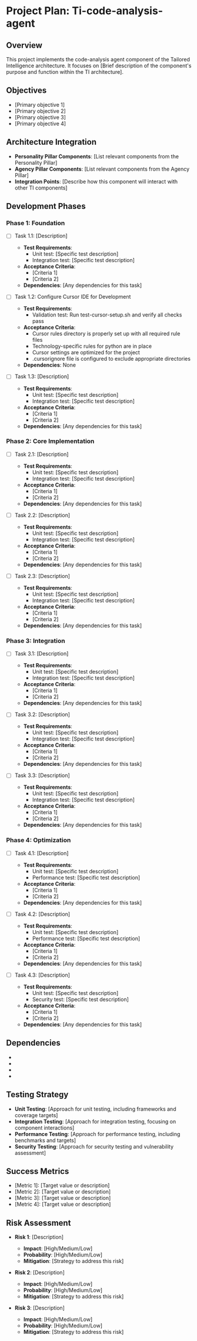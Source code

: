 <!-- Generated from ti-templates version 1.0.0  on 2025-03-06 -->
# Project Plan: Ti-code-analysis-agent

## Overview
This project implements the code-analysis agent component of the Tailored Intelligence architecture. It focuses on [Brief description of the component's purpose and function within the TI architecture].

## Objectives
- [Primary objective 1]
- [Primary objective 2]
- [Primary objective 3]
- [Primary objective 4]

## Architecture Integration
- **Personality Pillar Components**: [List relevant components from the Personality Pillar]
- **Agency Pillar Components**: [List relevant components from the Agency Pillar]
- **Integration Points**: [Describe how this component will interact with other TI components]

## Development Phases

### Phase 1: Foundation
- [ ] Task 1.1: [Description]
  - **Test Requirements**:
    - Unit test: [Specific test description]
    - Integration test: [Specific test description]
  - **Acceptance Criteria**:
    - [Criteria 1]
    - [Criteria 2]
  - **Dependencies**: [Any dependencies for this task]

- [ ] Task 1.2: Configure Cursor IDE for Development
  - **Test Requirements**:
    - Validation test: Run test-cursor-setup.sh and verify all checks pass
  - **Acceptance Criteria**:
    - Cursor rules directory is properly set up with all required rule files
    - Technology-specific rules for python are in place
    - Cursor settings are optimized for the project
    - .cursorignore file is configured to exclude appropriate directories
  - **Dependencies**: None

- [ ] Task 1.3: [Description]
  - **Test Requirements**:
    - Unit test: [Specific test description]
    - Integration test: [Specific test description]
  - **Acceptance Criteria**:
    - [Criteria 1]
    - [Criteria 2]
  - **Dependencies**: [Any dependencies for this task]

### Phase 2: Core Implementation
- [ ] Task 2.1: [Description]
  - **Test Requirements**:
    - Unit test: [Specific test description]
    - Integration test: [Specific test description]
  - **Acceptance Criteria**:
    - [Criteria 1]
    - [Criteria 2]
  - **Dependencies**: [Any dependencies for this task]

- [ ] Task 2.2: [Description]
  - **Test Requirements**:
    - Unit test: [Specific test description]
    - Integration test: [Specific test description]
  - **Acceptance Criteria**:
    - [Criteria 1]
    - [Criteria 2]
  - **Dependencies**: [Any dependencies for this task]

- [ ] Task 2.3: [Description]
  - **Test Requirements**:
    - Unit test: [Specific test description]
    - Integration test: [Specific test description]
  - **Acceptance Criteria**:
    - [Criteria 1]
    - [Criteria 2]
  - **Dependencies**: [Any dependencies for this task]

### Phase 3: Integration
- [ ] Task 3.1: [Description]
  - **Test Requirements**:
    - Unit test: [Specific test description]
    - Integration test: [Specific test description]
  - **Acceptance Criteria**:
    - [Criteria 1]
    - [Criteria 2]
  - **Dependencies**: [Any dependencies for this task]

- [ ] Task 3.2: [Description]
  - **Test Requirements**:
    - Unit test: [Specific test description]
    - Integration test: [Specific test description]
  - **Acceptance Criteria**:
    - [Criteria 1]
    - [Criteria 2]
  - **Dependencies**: [Any dependencies for this task]

- [ ] Task 3.3: [Description]
  - **Test Requirements**:
    - Unit test: [Specific test description]
    - Integration test: [Specific test description]
  - **Acceptance Criteria**:
    - [Criteria 1]
    - [Criteria 2]
  - **Dependencies**: [Any dependencies for this task]

### Phase 4: Optimization
- [ ] Task 4.1: [Description]
  - **Test Requirements**:
    - Unit test: [Specific test description]
    - Performance test: [Specific test description]
  - **Acceptance Criteria**:
    - [Criteria 1]
    - [Criteria 2]
  - **Dependencies**: [Any dependencies for this task]

- [ ] Task 4.2: [Description]
  - **Test Requirements**:
    - Unit test: [Specific test description]
    - Performance test: [Specific test description]
  - **Acceptance Criteria**:
    - [Criteria 1]
    - [Criteria 2]
  - **Dependencies**: [Any dependencies for this task]

- [ ] Task 4.3: [Description]
  - **Test Requirements**:
    - Unit test: [Specific test description]
    - Security test: [Specific test description]
  - **Acceptance Criteria**:
    - [Criteria 1]
    - [Criteria 2]
  - **Dependencies**: [Any dependencies for this task]

## Dependencies
- [External dependency 1]: [Version/Requirement]
- [External dependency 2]: [Version/Requirement]
- [TI Component dependency 1]: [Requirement]
- [TI Component dependency 2]: [Requirement]

## Testing Strategy
- **Unit Testing**: [Approach for unit testing, including frameworks and coverage targets]
- **Integration Testing**: [Approach for integration testing, focusing on component interactions]
- **Performance Testing**: [Approach for performance testing, including benchmarks and targets]
- **Security Testing**: [Approach for security testing and vulnerability assessment]

## Success Metrics
- [Metric 1]: [Target value or description]
- [Metric 2]: [Target value or description]
- [Metric 3]: [Target value or description]
- [Metric 4]: [Target value or description]

## Risk Assessment
- **Risk 1**: [Description]
  - **Impact**: [High/Medium/Low]
  - **Probability**: [High/Medium/Low]
  - **Mitigation**: [Strategy to address this risk]

- **Risk 2**: [Description]
  - **Impact**: [High/Medium/Low]
  - **Probability**: [High/Medium/Low]
  - **Mitigation**: [Strategy to address this risk]

- **Risk 3**: [Description]
  - **Impact**: [High/Medium/Low]
  - **Probability**: [High/Medium/Low]
  - **Mitigation**: [Strategy to address this risk]
